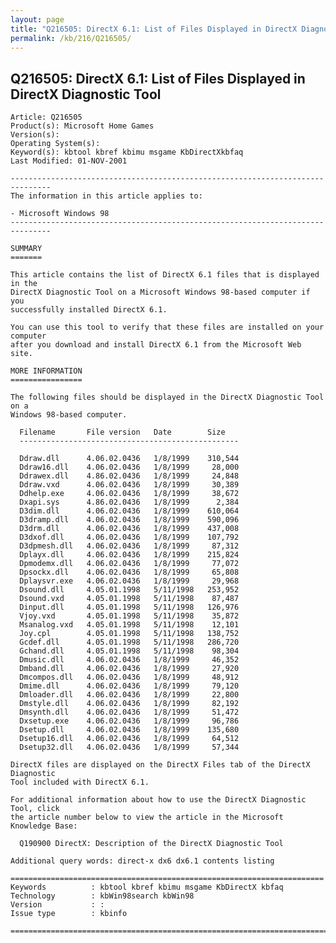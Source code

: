 ```yaml
---
layout: page
title: "Q216505: DirectX 6.1: List of Files Displayed in DirectX Diagnostic Tool"
permalink: /kb/216/Q216505/
---
```


## Q216505: DirectX 6.1: List of Files Displayed in DirectX Diagnostic Tool

	Article: Q216505
	Product(s): Microsoft Home Games
	Version(s): 
	Operating System(s): 
	Keyword(s): kbtool kbref kbimu msgame KbDirectXkbfaq
	Last Modified: 01-NOV-2001
	
	-------------------------------------------------------------------------------
	The information in this article applies to:
	
	- Microsoft Windows 98 
	-------------------------------------------------------------------------------
	
	SUMMARY
	=======
	
	This article contains the list of DirectX 6.1 files that is displayed in the
	DirectX Diagnostic Tool on a Microsoft Windows 98-based computer if you
	successfully installed DirectX 6.1.
	
	You can use this tool to verify that these files are installed on your computer
	after you download and install DirectX 6.1 from the Microsoft Web site.
	
	MORE INFORMATION
	================
	
	The following files should be displayed in the DirectX Diagnostic Tool on a
	Windows 98-based computer.
	
	  Filename       File version   Date        Size
	  -------------------------------------------------
	
	  Ddraw.dll      4.06.02.0436   1/8/1999    310,544
	  Ddraw16.dll    4.06.02.0436   1/8/1999     28,000
	  Ddrawex.dll    4.86.02.0436   1/8/1999     24,848
	  Ddraw.vxd      4.06.02.0436   1/8/1999     30,389
	  Ddhelp.exe     4.06.02.0436   1/8/1999     38,672
	  Dxapi.sys      4.86.02.0436   1/8/1999      2,384
	  D3dim.dll      4.06.02.0436   1/8/1999    610,064
	  D3dramp.dll    4.06.02.0436   1/8/1999    590,096
	  D3drm.dll      4.06.02.0436   1/8/1999    437,008
	  D3dxof.dll     4.06.02.0436   1/8/1999    107,792
	  D3dpmesh.dll   4.06.02.0436   1/8/1999     87,312
	  Dplayx.dll     4.06.02.0436   1/8/1999    215,824
	  Dpmodemx.dll   4.06.02.0436   1/8/1999     77,072
	  Dpsockx.dll    4.06.02.0436   1/8/1999     65,808
	  Dplaysvr.exe   4.06.02.0436   1/8/1999     29,968
	  Dsound.dll     4.05.01.1998   5/11/1998   253,952
	  Dsound.vxd     4.05.01.1998   5/11/1998    87,487
	  Dinput.dll     4.05.01.1998   5/11/1998   126,976
	  Vjoy.vxd       4.05.01.1998   5/11/1998    35,872
	  Msanalog.vxd   4.05.01.1998   5/11/1998    12,101
	  Joy.cpl        4.05.01.1998   5/11/1998   138,752
	  Gcdef.dll      4.05.01.1998   5/11/1998   286,720
	  Gchand.dll     4.05.01.1998   5/11/1998    98,304
	  Dmusic.dll     4.06.02.0436   1/8/1999     46,352
	  Dmband.dll     4.06.02.0436   1/8/1999     27,920
	  Dmcompos.dll   4.06.02.0436   1/8/1999     48,912
	  Dmime.dll      4.06.02.0436   1/8/1999     79,120
	  Dmloader.dll   4.06.02.0436   1/8/1999     22,800
	  Dmstyle.dll    4.06.02.0436   1/8/1999     82,192
	  Dmsynth.dll    4.06.02.0436   1/8/1999     51,472
	  Dxsetup.exe    4.06.02.0436   1/8/1999     96,786
	  Dsetup.dll     4.06.02.0436   1/8/1999    135,680
	  Dsetup16.dll   4.06.02.0436   1/8/1999     64,512
	  Dsetup32.dll   4.06.02.0436   1/8/1999     57,344
	
	DirectX files are displayed on the DirectX Files tab of the DirectX Diagnostic
	Tool included with DirectX 6.1.
	
	For additional information about how to use the DirectX Diagnostic Tool, click
	the article number below to view the article in the Microsoft Knowledge Base:
	
	  Q190900 DirectX: Description of the DirectX Diagnostic Tool
	
	Additional query words: direct-x dx6 dx6.1 contents listing
	
	======================================================================
	Keywords          : kbtool kbref kbimu msgame KbDirectX kbfaq
	Technology        : kbWin98search kbWin98
	Version           : :
	Issue type        : kbinfo
	
	=============================================================================
	
